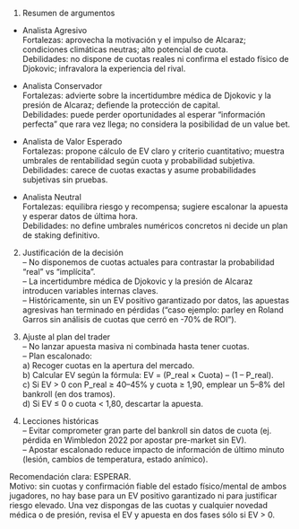 1) Resumen de argumentos  
- Analista Agresivo  
  Fortalezas: aprovecha la motivación y el impulso de Alcaraz; condiciones climáticas neutras; alto potencial de cuota.  
  Debilidades: no dispone de cuotas reales ni confirma el estado físico de Djokovic; infravalora la experiencia del rival.  

- Analista Conservador  
  Fortalezas: advierte sobre la incertidumbre médica de Djokovic y la presión de Alcaraz; defiende la protección de capital.  
  Debilidades: puede perder oportunidades al esperar “información perfecta” que rara vez llega; no considera la posibilidad de un value bet.  

- Analista de Valor Esperado  
  Fortalezas: propone cálculo de EV claro y criterio cuantitativo; muestra umbrales de rentabilidad según cuota y probabilidad subjetiva.  
  Debilidades: carece de cuotas exactas y asume probabilidades subjetivas sin pruebas.  

- Analista Neutral  
  Fortalezas: equilibra riesgo y recompensa; sugiere escalonar la apuesta y esperar datos de última hora.  
  Debilidades: no define umbrales numéricos concretos ni decide un plan de staking definitivo.  

2) Justificación de la decisión  
– No disponemos de cuotas actuales para contrastar la probabilidad “real” vs “implícita”.  
– La incertidumbre médica de Djokovic y la presión de Alcaraz introducen variables internas claves.  
– Históricamente, sin un EV positivo garantizado por datos, las apuestas agresivas han terminado en pérdidas (“caso ejemplo: parley en Roland Garros sin análisis de cuotas que cerró en -70% de ROI”).  

3) Ajuste al plan del trader  
– No lanzar apuesta masiva ni combinada hasta tener cuotas.  
– Plan escalonado:  
   a) Recoger cuotas en la apertura del mercado.  
   b) Calcular EV según la fórmula: EV = (P_real × Cuota) – (1 – P_real).  
   c) Si EV > 0 con P_real ≥ 40–45% y cuota ≥ 1,90, emplear un 5–8% del bankroll (en dos tramos).  
   d) Si EV ≤ 0 o cuota < 1,80, descartar la apuesta.  

4) Lecciones históricas  
– Evitar comprometer gran parte del bankroll sin datos de cuota (ej. pérdida en Wimbledon 2022 por apostar pre-market sin EV).  
– Apostar escalonado reduce impacto de información de último minuto (lesión, cambios de temperatura, estado anímico).  

Recomendación clara: ESPERAR.  
Motivo: sin cuotas y confirmación fiable del estado físico/mental de ambos jugadores, no hay base para un EV positivo garantizado ni para justificar riesgo elevado. Una vez dispongas de las cuotas y cualquier novedad médica o de presión, revisa el EV y apuesta en dos fases sólo si EV > 0.